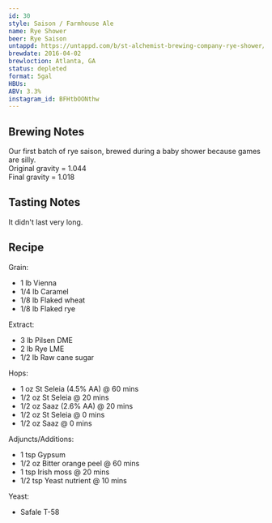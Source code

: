 ```yaml
---
id: 30
style: Saison / Farmhouse Ale
name: Rye Shower
beer: Rye Saison
untappd: https://untappd.com/b/st-alchemist-brewing-company-rye-shower/1576817
brewdate: 2016-04-02
brewloction: Atlanta, GA
status: depleted
format: 5gal
HBUs:
ABV: 3.3%
instagram_id: BFHtbOONthw
---
```

## Brewing Notes
Our first batch of rye saison, brewed during a baby shower because games are silly.  
Original gravity = 1.044  
Final gravity = 1.018

## Tasting Notes
It didn't last very long.

## Recipe
Grain:

  + 1 lb Vienna
  + 1/4 lb Caramel
  + 1/8 lb Flaked wheat
  + 1/8 lb Flaked rye

Extract:

  + 3 lb Pilsen DME
  + 2 lb Rye LME
  + 1/2 lb Raw cane sugar

Hops:

  + 1 oz St Seleia (4.5% AA) @ 60 mins
  + 1/2 oz St Seleia @ 20 mins
  + 1/2 oz Saaz (2.6% AA) @ 20 mins
  + 1/2 oz St Seleia @ 0 mins
  + 1/2 oz Saaz @ 0 mins

Adjuncts/Additions:

  + 1 tsp Gypsum
  + 1/2 oz Bitter orange peel @ 60 mins
  + 1 tsp Irish moss @ 20 mins
  + 1/2 tsp Yeast nutrient @ 10 mins

Yeast:

  + Safale T-58
